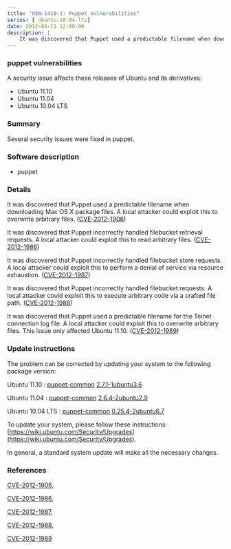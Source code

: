 ```yaml
---
title: "USN-1419-1: Puppet vulnerabilities"
series: [ ubuntu-10.04-lts]
date: 2012-04-11 12:00:00
description: |
    It was discovered that Puppet used a predictable filename when downloading Mac OS X package files. A local attacker could exploit this to overwrite arbitrary files. ([CVE-2012-1906](http://people.ubuntu.com/~ubuntu-security/cve/CVE-2012-1906))
--- 
```

 
 


### puppet vulnerabilities

A security issue affects these releases of Ubuntu and its derivatives:

* Ubuntu 11.10
* Ubuntu 11.04
* Ubuntu 10.04 LTS

### Summary

Several security issues were fixed in puppet. 

### Software description

* puppet 

### Details

It was discovered that Puppet used a predictable filename when downloading Mac OS X package files. A local attacker could exploit this to overwrite arbitrary files. ([CVE-2012-1906](http://people.ubuntu.com/~ubuntu-security/cve/CVE-2012-1906))

It was discovered that Puppet incorrectly handled filebucket retrieval requests. A local attacker could exploit this to read arbitrary files. ([CVE-2012-1986](http://people.ubuntu.com/~ubuntu-security/cve/CVE-2012-1986))

It was discovered that Puppet incorrectly handled filebucket store requests. A local attacker could exploit this to perform a denial of service via resource exhaustion. ([CVE-2012-1987](http://people.ubuntu.com/~ubuntu-security/cve/CVE-2012-1987))

It was discovered that Puppet incorrectly handled filebucket requests. A local attacker could exploit this to execute arbitrary code via a crafted file path. ([CVE-2012-1988](http://people.ubuntu.com/~ubuntu-security/cve/CVE-2012-1988))

It was discovered that Puppet used a predictable filename for the Telnet connection log file. A local attacker could exploit this to overwrite arbitrary files. This issue only affected Ubuntu 11.10. ([CVE-2012-1989](http://people.ubuntu.com/~ubuntu-security/cve/CVE-2012-1989)) 

### Update instructions

The problem can be corrected by updating your system to the following package version:

Ubuntu 11.10
 : [puppet-common](https://launchpad.net/ubuntu/+source/puppet) <span> [2.7.1-1ubuntu3.6](https://launchpad.net/ubuntu/+source/puppet/2.7.1-1ubuntu3.6) </span> 

Ubuntu 11.04
 : [puppet-common](https://launchpad.net/ubuntu/+source/puppet) <span> [2.6.4-2ubuntu2.9](https://launchpad.net/ubuntu/+source/puppet/2.6.4-2ubuntu2.9) </span> 

Ubuntu 10.04 LTS
 : [puppet-common](https://launchpad.net/ubuntu/+source/puppet) <span> [0.25.4-2ubuntu6.7](https://launchpad.net/ubuntu/+source/puppet/0.25.4-2ubuntu6.7) </span> 

To update your system, please follow these instructions: [https://wiki.ubuntu.com/Security/Upgrades](https://wiki.ubuntu.com/Security/Upgrades).

In general, a standard system update will make all the necessary changes. 

### References

 
 [CVE-2012-1906](http://people.ubuntu.com/~ubuntu-security/cve/CVE-2012-1906), 

 [CVE-2012-1986](http://people.ubuntu.com/~ubuntu-security/cve/CVE-2012-1986), 

 [CVE-2012-1987](http://people.ubuntu.com/~ubuntu-security/cve/CVE-2012-1987), 

 [CVE-2012-1988](http://people.ubuntu.com/~ubuntu-security/cve/CVE-2012-1988), 

 [CVE-2012-1989](http://people.ubuntu.com/~ubuntu-security/cve/CVE-2012-1989)
 


